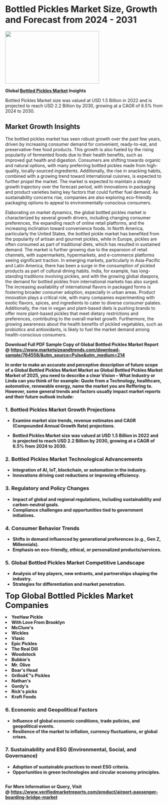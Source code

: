 <H1>Bottled Pickles Market Size, Growth and Forecast from 2024 - 2031</H1><img class="aligncenter size-medium wp-image-584254" src="https://thirdeyenews.in/wp-content/uploads/2024/09/Global-Market-Research-300x168.jpeg" alt="" width="300" height="168" /><p><strong>Global&nbsp;<a href="https://www.marketsizeandtrends.com/download-sample/764558/&amp;utm_source=Pulse&amp;utm_medium=214">Bottled Pickles Market</a> Insights</strong></p><p>Bottled Pickles Market size was valued at USD 1.5 Billion in 2022 and is projected to reach USD 2.2 Billion by 2030, growing at a CAGR of 6.5% from 2024 to 2030.</p><p><h2>Market Growth Insights</h2> <p>The bottled pickles market has seen robust growth over the past few years, driven by increasing consumer demand for convenient, ready-to-eat, and preservative-free food products. This growth is also fueled by the rising popularity of fermented foods due to their health benefits, such as improved gut health and digestion. Consumers are shifting towards organic and natural options, with many preferring bottled pickles made from high-quality, locally-sourced ingredients. Additionally, the rise in snacking habits, combined with a growing trend toward international cuisines, is expected to further propel the market. The market is expected to maintain a steady growth trajectory over the forecast period, with innovations in packaging and product varieties being key factors that could further fuel demand. As sustainability concerns rise, companies are also exploring eco-friendly packaging options to appeal to environmentally-conscious consumers.</p> <p><strong></strong></p> <p>Elaborating on market dynamics, the global bottled pickles market is characterized by several growth drivers, including changing consumer preferences, the expanding reach of online retail platforms, and the increasing inclination toward convenience foods. In North America, particularly the United States, the bottled pickle market has benefited from the popularity of artisan and gourmet pickles, while in Europe, pickles are often consumed as part of traditional diets, which has resulted in sustained demand. The market is further growing due to the expansion of retail channels, with supermarkets, hypermarkets, and e-commerce platforms seeing significant traction. In emerging markets, particularly in Asia-Pacific and Latin America, there has been a surge in the consumption of pickled products as part of cultural dining habits. India, for example, has long-standing traditions involving pickles, and with the growing global diaspora, the demand for bottled pickles from international markets has also surged. The increasing availability of international flavors in packaged forms is fostering broader consumer adoption, especially in urban areas. Product innovation plays a critical role, with many companies experimenting with exotic flavors, spices, and ingredients to cater to diverse consumer palates. Additionally, the rise in vegan and plant-based diets is pushing brands to offer more plant-based pickles that meet dietary restrictions and preferences, contributing to the overall market growth. Furthermore, the growing awareness about the health benefits of pickled vegetables, such as probiotics and antioxidants, is likely to fuel the market demand among health-conscious consumers.</p> <p><strong></p><p><span class=""><strong>Download Full PDF Sample Copy of Global Bottled Pickles Market Report</strong> @ <a href="https://www.marketsizeandtrends.com/download-sample/764558/&amp;utm_source=Pulse&amp;utm_medium=214" target="_blank">https://www.marketsizeandtrends.com/download-sample/764558/&amp;utm_source=Pulse&amp;utm_medium=214</a></span></p><p>In order to make an accurate and perceptive description of future scope of a Global&nbsp;Bottled Pickles Market Market as Global&nbsp;Bottled Pickles Market Market of 2025, you need to describe a clear Vision &ndash; What Industry or Linda can you think of for example: Quote from a Technology, healthcare, automotive, renewable energy, name the market you are Reffering to. However, some general trends and factors usually impact market reports and their future outlook include:</p><h3>1.&nbsp;<strong>Bottled Pickles Market Growth Projections</strong></h3><ul><li>Examine market size trends, revenue estimates and CAGR (Compounded Annual Growth Rate) projections.</li><li><p>Bottled Pickles Market size was valued at USD 1.5 Billion in 2022 and is projected to reach USD 2.2 Billion by 2030, growing at a CAGR of 6.5% from 2024 to 2030.</p></li></ul><h3>2.&nbsp;<strong>Bottled Pickles Market Technological Advancements</strong></h3><ul><li>Integration of AI, IoT, blockchain, or automation in the industry.</li><li>Innovations driving cost reductions or improving efficiency.</li></ul><h3>3.&nbsp;<strong>Regulatory and Policy Changes</strong></h3><ul><li>Impact of global and regional regulations, including sustainability and carbon-neutral goals.</li><li>Compliance challenges and opportunities tied to government initiatives.</li></ul><h3>4.&nbsp;<strong>Consumer Behavior Trends</strong></h3><ul><li>Shifts in demand influenced by generational preferences (e.g., Gen Z, Millennials).</li><li>Emphasis on eco-friendly, ethical, or personalized products/services.</li></ul><h3>5.&nbsp;<strong>Global Bottled Pickles Market Competitive Landscape</strong></h3><ul><li>Analysis of key players, new entrants, and partnerships shaping the industry.</li><li>Strategies for differentiation and market penetration.</li></ul><p data-pm-slice="1 1 []"><span style="color: inherit; font-family: inherit; font-size: 25px;">Top Global Bottled Pickles Market Companies</span></p><div class="" data-test-id=""><p><li>YeeHaw Pickle</li><li> With Love From Brooklyn</li><li> McClure's</li><li> Wickles</li><li> Vlasic</li><li> Epic Pickles</li><li> The Real Dill</li><li> Woodstock</li><li> Bubbie's</li><li> Mr. Olive</li><li> Boar's Head</li><li> Grilloâ€™s Pickles</li><li> Nathan's</li><li> Gordy's</li><li> Rick's picks</li><li> Kraft Foods</li></p></div><h3>6.&nbsp;<strong>Economic and Geopolitical Factors</strong></h3><ul><li>Influence of global economic conditions, trade policies, and geopolitical events.</li><li>Resilience of the market to inflation, currency fluctuations, or global crises.</li></ul><h3>7.&nbsp;<strong>Sustainability and ESG (Environmental, Social, and Governance)</strong></h3><ul><li>Adoption of sustainable practices to meet ESG criteria.</li><li>Opportunities in green technologies and circular economy principles.</li></ul><h2><strong style="font-size: 14px;">For More Information or Query, Visit @&nbsp;</strong><a style="background-color: #ffffff; font-size: 14px;" href="https://www.marketsizeandtrends.com/report/bottled-pickles-market/" target="_blank">https://www.verifiedmarketreports.com/product/airport-passenger-boarding-bridge-market</a></h2>
